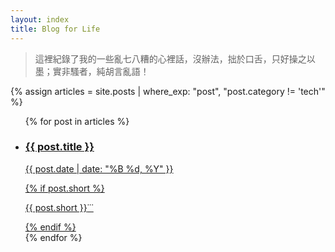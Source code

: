 ```yaml
---
layout: index
title: Blog for Life
---
```


> 這裡紀錄了我的一些亂七八糟的心裡話，沒辦法，拙於口舌，只好操之以墨；實非騷者，純胡言亂語！

{% assign articles = site.posts | where_exp: "post", "post.category != 'tech'" %}

<ul class="documents" id="DocumentsIndex">
  {% for post in articles %}
    <li class="documents__item cat-{{post.category}}">
      <div class="document {% if post.english %}english{% endif %}">
        <a class="document__link" href="{{ post.url }}" target="_self">
          <h3>
            {{ post.title }}
          </h3>
          <p>
            <time>{{ post.date | date: "%B %d, %Y" }}</time>
          </p>
          {% if post.short %}
          <p><span> {{ post.short }}</span><span class="documents__item-3dots">&dot;&dot;&dot;</span></p>
          {% endif %}
        </a>
      </div>
    </li>
  {% endfor %}
</ul>
